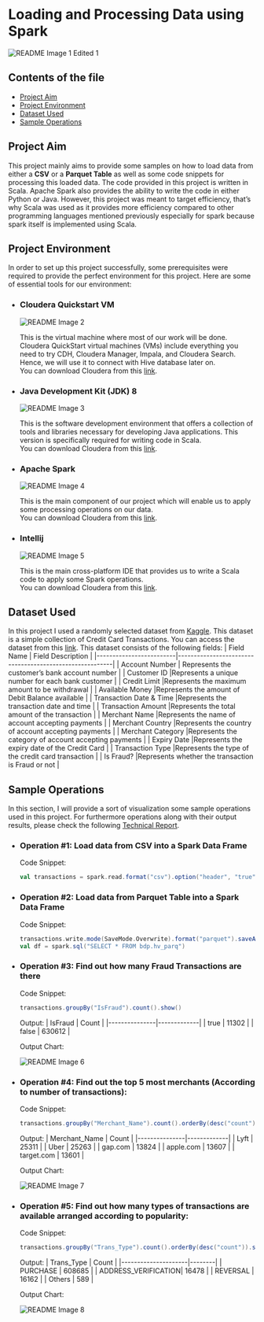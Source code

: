# Loading and Processing Data using Spark
![README Image 1 Edited 1](https://user-images.githubusercontent.com/36346614/99642971-cecb9500-2a54-11eb-9e57-380a16947336.png)

## Contents of the file
* [Project Aim](#Project-Aim)
* [Project Environment](#Project-Environment)
* [Dataset Used](#Dataset-Used)
* [Sample Operations](#Sample-Operations)

## Project Aim
This project mainly aims to provide some samples on how to load data from either a **CSV** or a **Parquet Table** as well as some code snippets for processing this loaded data. The code provided in this project is written in Scala. Apache Spark also provides the ability to write the code in either Python or Java. However, this project was meant to target efficiency, that’s why Scala was used as it provides more efficiency compared to other programming languages mentioned previously especially for spark because spark itself is implemented using Scala.

## Project Environment
In order to set up this project successfully, some prerequisites were required to provide the perfect environment for this project. Here are some of essential tools for our environment:
* ### Cloudera Quickstart VM
  ![README Image 2](https://user-images.githubusercontent.com/36346614/99648499-c7f45080-2a5b-11eb-993d-eb249876194f.png)
  
  This is the virtual machine where most of our work will be done. Cloudera QuickStart virtual machines (VMs) include everything you need to try CDH, Cloudera Manager, Impala, and Cloudera Search. Hence, we will use it to connect with Hive database later on.
  <br/>You can download Cloudera from this [link](https://docs.cloudera.com/documentation/enterprise/5-14-x/topics/cloudera_quickstart_vm.html).

* ### Java Development Kit (JDK) 8
  ![README Image 3](https://user-images.githubusercontent.com/36346614/99648570-d9d5f380-2a5b-11eb-8fff-3c1c3f08207f.png)
  
  This is the software development environment that offers a collection of tools and libraries necessary for developing Java applications. This version is specifically required for writing code in Scala.
  <br/>You can download Cloudera from this [link](https://www.oracle.com/java/technologies/javase/javase-jdk8-downloads.html).
* ### Apache Spark
  ![README Image 4](https://user-images.githubusercontent.com/36346614/99649047-6680b180-2a5c-11eb-85f7-10f7d9b70d38.png)

  This is the main component of our project which will enable us to apply some processing operations on our data.
  <br/>You can download Cloudera from this [link](https://spark.apache.org/downloads.html).

* ### Intellij
  ![README Image 5](https://user-images.githubusercontent.com/36346614/99649706-3554b100-2a5d-11eb-8003-b06806570069.png)
  
  This is the main cross-platform IDE that provides us to write a Scala code to apply some Spark operations.
  <br/>You can download Cloudera from this [link](https://www.jetbrains.com/idea/download/).
  
## Dataset Used

In this project I used a randomly selected dataset from [Kaggle](https://www.kaggle.com/). This dataset is a simple collection of Credit Card Transactions. You can access the dataset from this [link](https://www.kaggle.com/derykurniawan/credit-card-transaction). This dataset consists of the following fields:
| Field Name              | Field Description                                       |
|-------------------------|---------------------------------------------------------|
| Account Number	        |	Represents the customer’s bank account number           |
| Customer ID			        |Represents a unique number for each bank customer        |
| Credit Limit			      |Represents the maximum amount to be withdrawal           |
| Available Money		      |Represents the amount of Debit Balance available         |
| Transaction Date & Time	|Represents the transaction date and time                 |
| Transaction Amount	    |Represents the total amount of the transaction           |
| Merchant Name		        |Represents the name of account accepting payments        |
| Merchant Country		    |Represents the country of account accepting payments     |
| Merchant Category		    |Represents the category of account accepting payments    |
| Expiry Date			        |Represents the expiry date of the Credit Card            |
| Transaction Type		    |Represents the type of the credit card transaction       |
| Is Fraud?			          |Represents whether the transaction is Fraud or not       |

## Sample Operations

In this section, I will provide a sort of visualization some sample operations used in this project. For furthermore operations along with their output results, please check the following [Technical Report](https://docs.google.com/document/d/11fQVFLdn-PzKAS4yYhUaY8kSfog2MFIYcz6i1hpm3vQ/edit?usp=sharing).

* ### Operation #1: Load data from CSV into a Spark Data Frame

  Code Snippet:
  ```Scala
  val transactions = spark.read.format("csv").option("header", "true").load("/home/transactions.csv")
  ```
  
* ### Operation #2: Load data from Parquet Table into a Spark Data Frame

  Code Snippet:
  ```Scala
  transactions.write.mode(SaveMode.Overwrite).format("parquet").saveAsTable("bdp.hv_parq")
  val df = spark.sql("SELECT * FROM bdp.hv_parq")
  ```

* ### Operation #3: Find out how many Fraud Transactions are there

  Code Snippet:
  ```Scala
  transactions.groupBy("IsFraud").count().show()
  ```
  Output:
  | IsFraud       | Count       |
  |---------------|-------------|
  | true	        |	11302       |
  | false   			| 630612      |

  Output Chart:
  
  ![README Image 6](https://user-images.githubusercontent.com/36346614/99653159-5cad7d00-2a61-11eb-98b7-eb3da7547dc4.png)
  
* ### Operation #4: Find out the top 5 most merchants (According to number of transactions):

  Code Snippet:
  ```Scala
  transactions.groupBy("Merchant_Name").count().orderBy(desc("count")).limit(5).show()
  ```
  Output:
  | Merchant_Name | Count       |
  |---------------|-------------|
  | Lyft	        |	25311       |
  | Uber			    | 25263       |
  | gap.com       | 13824       |
  | apple.com     | 13607       |
  | target.com    | 13601       |
  

  Output Chart:
  
  ![README Image 7](https://user-images.githubusercontent.com/36346614/99653815-30dec700-2a62-11eb-855c-455692a1ca75.png)

* ### Operation #5: Find out how many types of transactions are available arranged according to popularity:

  Code Snippet:
  ```Scala
  transactions.groupBy("Trans_Type").count().orderBy(desc("count")).show()
  ```
  Output:
  | Trans_Type          | Count  |
  |---------------------|--------|
  | PURCHASE            | 608685 |
  | ADDRESS_VERIFICATION| 16478  |
  | REVERSAL            | 16162  |
  | Others              |   589  |
  

  Output Chart:
  
  ![README Image 8](https://user-images.githubusercontent.com/36346614/99654456-05101100-2a63-11eb-9b38-d5bb6810081e.png)
  
